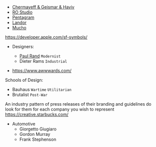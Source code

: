 - [Chermayeff & Geismar & Haviv](https://www.cghnyc.com/)
- [RO Studio](https://www.ro-studio.com/)
- [Pentagram](https://www.pentagram.com/)
- [Landor](https://landor.com/)
- [Mucho](https://wearemucho.com/)

https://developer.apple.com/sf-symbols/

- Designers:
  - [Paul Rand](https://www.paulrand.design/)  `Modernist`
  - Dieter Rams `Industrial`

- https://www.awwwards.com/

Schools of Design:
- Bauhaus `Wartime` `Utilitarian`
- Brutalist `Post-War`
 
An industry pattern of press releases of their branding and guidelines do look for them for each company you wish to represent 
https://creative.starbucks.com/


- Automotive
  - Giorgetto Giugiaro
  - Gordon Murray
  - Frank Stephenson
